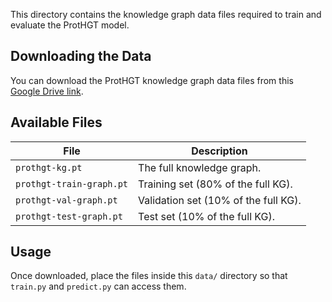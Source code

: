 This directory contains the knowledge graph data files required to train and evaluate the ProtHGT model.

## Downloading the Data

You can download the ProtHGT knowledge graph data files from this [Google Drive link](https://drive.google.com/drive/u/0/folders/1VcMcayVnBD82F7xcUzLFNzlEixRSoFSu).

## Available Files

| File                          | Description                                  |
|-------------------------------|----------------------------------------------|
| `prothgt-kg.pt`               | The full knowledge graph.                    |
| `prothgt-train-graph.pt`      | Training set (80% of the full KG).          |
| `prothgt-val-graph.pt`        | Validation set (10% of the full KG).        |
| `prothgt-test-graph.pt`       | Test set (10% of the full KG).              |

## Usage

Once downloaded, place the files inside this `data/` directory so that `train.py` and `predict.py` can access them.